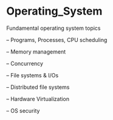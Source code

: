 # Operating_System

Fundamental operating system topics

– Programs, Processes, CPU scheduling

– Memory management

– Concurrency

– File systems & I/Os

– Distributed file systems

– Hardware Virtualization

– OS security
